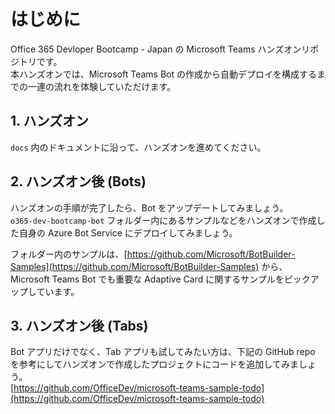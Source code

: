# はじめに
Office 365 Devloper Bootcamp - Japan の Microsoft Teams ハンズオンリポジトリです。  
本ハンズオンでは、Microsoft Teams Bot の作成から自動デプロイを構成するまでの一連の流れを体験していただけます。

## 1. ハンズオン
`docs` 内のドキュメントに沿って、ハンズオンを進めてください。

## 2. ハンズオン後 (Bots)
ハンズオンの手順が完了したら、Bot をアップデートしてみましょう。  
`o365-dev-bootcamp-bot` フォルダー内にあるサンプルなどをハンズオンで作成した自身の Azure Bot Service にデプロイしてみましょう。  

フォルダー内のサンプルは、[https://github.com/Microsoft/BotBuilder-Samples](https://github.com/Microsoft/BotBuilder-Samples) から、Microsoft Teams Bot でも重要な Adaptive Card に関するサンプルをピックアップしています。

## 3. ハンズオン後 (Tabs)
Bot アプリだけでなく、Tab アプリも試してみたい方は、下記の GitHub repo を参考にしてハンズオンで作成したプロジェクトにコードを追加してみましょう。  
[https://github.com/OfficeDev/microsoft-teams-sample-todo](https://github.com/OfficeDev/microsoft-teams-sample-todo)
